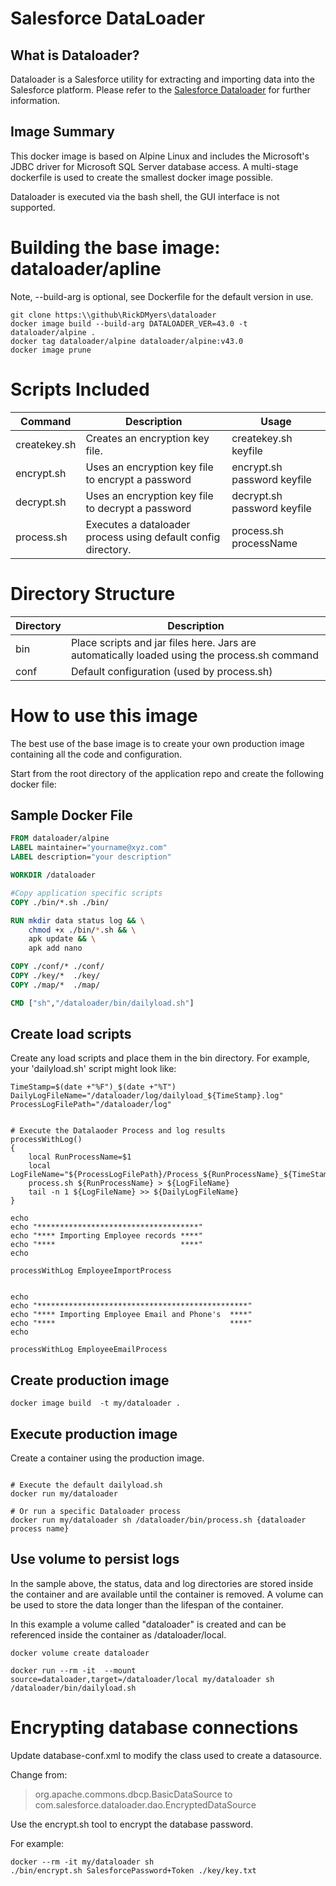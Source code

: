 # Salesforce DataLoader


## What is Dataloader?

Dataloader is a Salesforce utility for extracting and importing
data into the Salesforce platform. Please refer to the [Salesforce Dataloader](https://github.com/forcedotcom/dataloader) for further information.

## Image Summary

This docker image is based on Alpine Linux and includes the Microsoft's JDBC driver for Microsoft SQL Server database access. A multi-stage dockerfile is used to create the smallest docker image possible. 

Dataloader is executed via the bash shell, the GUI interface is not supported.


# Building the base image: dataloader/apline

Note, --build-arg is optional, see Dockerfile for the default version
in use.

```shell
git clone https:\\github\RickDMyers\dataloader
docker image build --build-arg DATALOADER_VER=43.0 -t dataloader/alpine .
docker tag dataloader/alpine dataloader/alpine:v43.0
docker image prune
```

# Scripts Included

| Command      | Description                                                   |Usage |
|--------------|---------------------------------------------------------------|----------|
| createkey.sh | Creates an encryption key file.                               |createkey.sh keyfile |
| encrypt.sh   | Uses an encryption key file to encrypt a password             |encrypt.sh password keyfile |
| decrypt.sh   | Uses an encryption key file to decrypt a password             |decrypt.sh password keyfile |
| process.sh   | Executes a dataloader process using default config directory. |process.sh processName |

# Directory Structure

| Directory | Description                             |
|-----------| ----------------------------------------|
| bin       | Place scripts and jar files here. Jars are automatically loaded using the process.sh command  |
| conf      | Default configuration (used by process.sh)  |

# How to use this image

The best use of the base image is to create your own production image containing all the code and configuration.

Start from the root directory of the application repo and create the following docker file:

## Sample Docker File

```dockerfile
FROM dataloader/alpine
LABEL maintainer="yourname@xyz.com"
LABEL description="your description"

WORKDIR /dataloader

#Copy application specific scripts
COPY ./bin/*.sh ./bin/

RUN mkdir data status log && \
    chmod +x ./bin/*.sh && \
    apk update && \
    apk add nano

COPY ./conf/* ./conf/
COPY ./key/*  ./key/
COPY ./map/*  ./map/

CMD ["sh","/dataloader/bin/dailyload.sh"]

```
## Create load scripts

Create any load scripts and place them in the bin directory.  For example,
your 'dailyload.sh' script might look like:

```shell
TimeStamp=$(date +"%F")_$(date +"%T")
DailyLogFileName="/dataloader/log/dailyload_${TimeStamp}.log"
ProcessLogFilePath="/dataloader/log"


# Execute the Datalaoder Process and log results
processWithLog()
{
    local RunProcessName=$1
    local LogFileName="${ProcessLogFilePath}/Process_${RunProcessName}_${TimeStamp}.Log"
    process.sh ${RunProcessName} > ${LogFileName}
    tail -n 1 ${LogFileName} >> ${DailyLogFileName}
}

echo
echo "************************************"
echo "**** Importing Employee records ****"
echo "****                            ****"
echo

processWithLog EmployeeImportProcess


echo
echo "***********************************************" 
echo "**** Importing Employee Email and Phone's  ****" 
echo "****                                       ****"
echo

processWithLog EmployeeEmailProcess

```

## Create production image

```shell
docker image build  -t my/dataloader .
```

## Execute production image

Create a container using the production image.

```shell

# Execute the default dailyload.sh
docker run my/dataloader 

# Or run a specific Dataloader process 
docker run my/dataloader sh /dataloader/bin/process.sh {dataloader process name}
```

## Use volume to persist logs

In the sample above, the status, data and log directories are stored inside the container and
are available until the container is removed.  A volume can be used to store the data longer 
than the lifespan of the container.

In this example a volume called "dataloader" is created and can be
referenced inside the container as /dataloader/local.


```shell
docker volume create dataloader

docker run --rm -it  --mount source=dataloader,target=/dataloader/local my/dataloader sh /dataloader/bin/dailyload.sh
```


# Encrypting database connections

Update database-conf.xml to modify the class used
to create a datasource.  

Change from:

>org.apache.commons.dbcp.BasicDataSource to 
>com.salesforce.dataloader.dao.EncryptedDataSource

Use the encrypt.sh tool to encrypt the database password.

For example:

``` shell
docker --rm -it my/dataloader sh
./bin/encrypt.sh SalesforcePassword+Token ./key/key.txt
```


